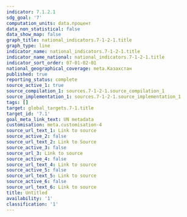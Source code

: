 ```yaml
---
indicator: 7.1.2.1
sdg_goal: '7'
computation_units: data.процент
data_non_statistical: false
data_show_map: false
graph_title: national_indicators.7-1-2-1.title
graph_type: line
indicator_name: national_indicators.7-1-2-1.title
indicator_name_national: national_indicators.7-1-2-1.title
indicator_sort_order: 07-01-02-01
national_geographical_coverage: meta.Казахстан
published: true
reporting_status: complete
source_active_1: true
source_compilation_1: sources.7-1-2-1.source_compilation_1
source_implementation_1: sources.7-1-2-1.source_implementation_1
tags: []
target: global_targets.7-1.title
target_id: '7.1'
goal_meta_link_text: UN metadata
customisation: meta.customisation-4
source_url_text_1: Link to source
source_active_2: false
source_url_text_2: Link to Source
source_active_3: false
source_url_3: Link to source
source_active_4: false
source_url_text_4: Link to source
source_active_5: false
source_url_text_5: Link to source
source_active_6: false
source_url_text_6: Link to source
title: Untitled
availability: '1'
classification: '1'
---
```

